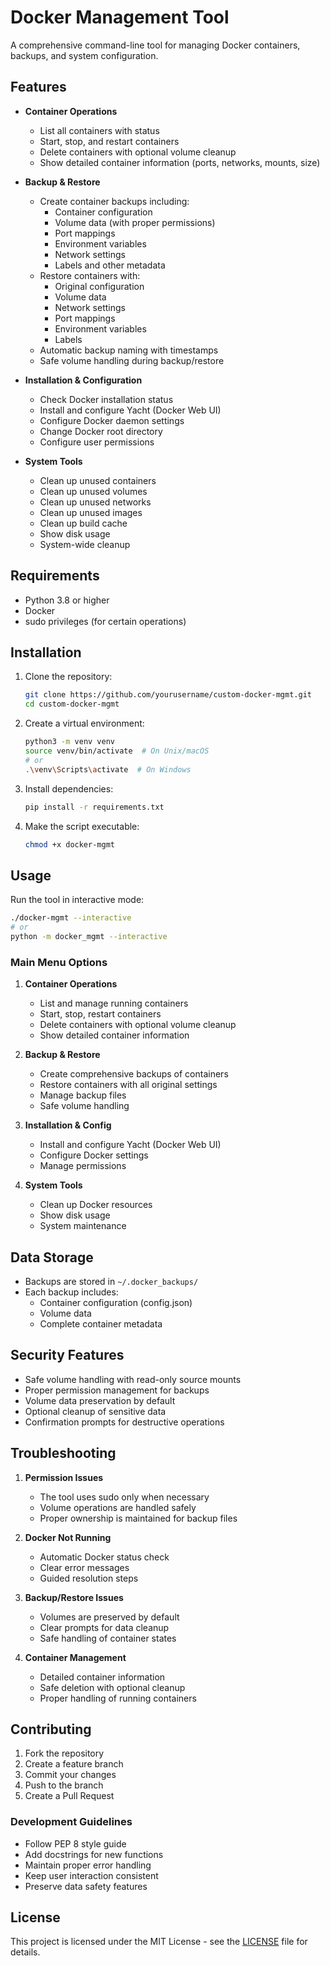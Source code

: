 # Docker Management Tool

A comprehensive command-line tool for managing Docker containers, backups, and system configuration.

## Features

- **Container Operations**
  - List all containers with status
  - Start, stop, and restart containers
  - Delete containers with optional volume cleanup
  - Show detailed container information (ports, networks, mounts, size)

- **Backup & Restore**
  - Create container backups including:
    - Container configuration
    - Volume data (with proper permissions)
    - Port mappings
    - Environment variables
    - Network settings
    - Labels and other metadata
  - Restore containers with:
    - Original configuration
    - Volume data
    - Network settings
    - Port mappings
    - Environment variables
    - Labels
  - Automatic backup naming with timestamps
  - Safe volume handling during backup/restore

- **Installation & Configuration**
  - Check Docker installation status
  - Install and configure Yacht (Docker Web UI)
  - Configure Docker daemon settings
  - Change Docker root directory
  - Configure user permissions

- **System Tools**
  - Clean up unused containers
  - Clean up unused volumes
  - Clean up unused networks
  - Clean up unused images
  - Clean up build cache
  - Show disk usage
  - System-wide cleanup

## Requirements

- Python 3.8 or higher
- Docker
- sudo privileges (for certain operations)

## Installation

1. Clone the repository:
   ```bash
   git clone https://github.com/yourusername/custom-docker-mgmt.git
   cd custom-docker-mgmt
   ```

2. Create a virtual environment:
   ```bash
   python3 -m venv venv
   source venv/bin/activate  # On Unix/macOS
   # or
   .\venv\Scripts\activate  # On Windows
   ```

3. Install dependencies:
   ```bash
   pip install -r requirements.txt
   ```

4. Make the script executable:
   ```bash
   chmod +x docker-mgmt
   ```

## Usage

Run the tool in interactive mode:
```bash
./docker-mgmt --interactive
# or
python -m docker_mgmt --interactive
```

### Main Menu Options

1. **Container Operations**
   - List and manage running containers
   - Start, stop, restart containers
   - Delete containers with optional volume cleanup
   - Show detailed container information

2. **Backup & Restore**
   - Create comprehensive backups of containers
   - Restore containers with all original settings
   - Manage backup files
   - Safe volume handling

3. **Installation & Config**
   - Install and configure Yacht (Docker Web UI)
   - Configure Docker settings
   - Manage permissions

4. **System Tools**
   - Clean up Docker resources
   - Show disk usage
   - System maintenance

## Data Storage

- Backups are stored in `~/.docker_backups/`
- Each backup includes:
  - Container configuration (config.json)
  - Volume data
  - Complete container metadata

## Security Features

- Safe volume handling with read-only source mounts
- Proper permission management for backups
- Volume data preservation by default
- Optional cleanup of sensitive data
- Confirmation prompts for destructive operations

## Troubleshooting

1. **Permission Issues**
   - The tool uses sudo only when necessary
   - Volume operations are handled safely
   - Proper ownership is maintained for backup files

2. **Docker Not Running**
   - Automatic Docker status check
   - Clear error messages
   - Guided resolution steps

3. **Backup/Restore Issues**
   - Volumes are preserved by default
   - Clear prompts for data cleanup
   - Safe handling of container states

4. **Container Management**
   - Detailed container information
   - Safe deletion with optional cleanup
   - Proper handling of running containers

## Contributing

1. Fork the repository
2. Create a feature branch
3. Commit your changes
4. Push to the branch
5. Create a Pull Request

### Development Guidelines

- Follow PEP 8 style guide
- Add docstrings for new functions
- Maintain proper error handling
- Keep user interaction consistent
- Preserve data safety features

## License

This project is licensed under the MIT License - see the [LICENSE](LICENSE) file for details.